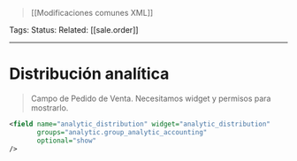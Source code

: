 > [[Modificaciones comunes XML]]

Tags: 
Status: 
Related: [[sale.order]]

___

# Distribución analítica

> Campo de Pedido de Venta. Necesitamos widget y permisos para mostrarlo.

```xml
<field name="analytic_distribution" widget="analytic_distribution"  
       groups="analytic.group_analytic_accounting"  
       optional="show"  
/>
```